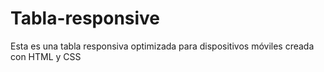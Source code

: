 # Tabla-responsive
Esta es una tabla responsiva optimizada para dispositivos móviles creada con HTML y CSS
